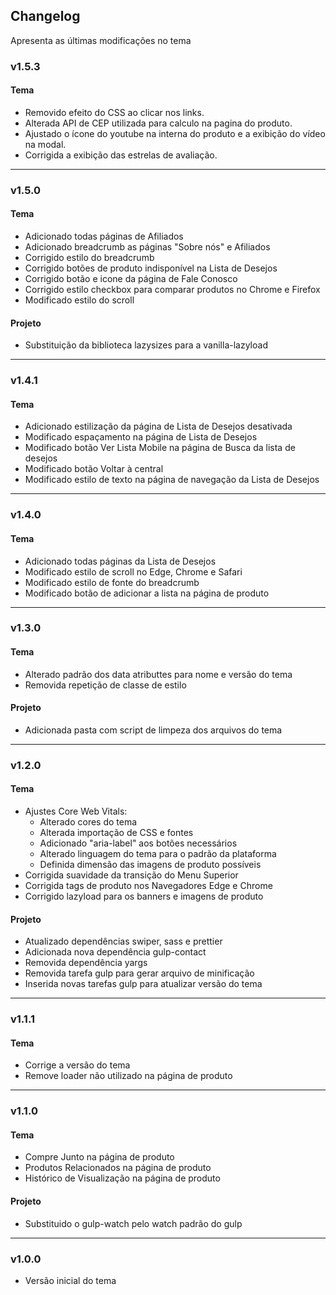 ## Changelog
Apresenta as últimas modificações no tema

### v1.5.3

#### Tema

- Removido efeito do CSS ao clicar nos links.
- Alterada API de CEP utilizada para calculo na pagina do produto.
- Ajustado o ícone do youtube na interna do produto e a exibição do vídeo na modal.
- Corrigida a exibição das estrelas de avaliação.

----------
### v1.5.0

#### Tema
- Adicionado todas páginas de Afiliados
- Adicionado breadcrumb as páginas "Sobre nós" e Afiliados
- Corrigido estilo do breadcrumb
- Corrigido botões de produto indisponível na Lista de Desejos
- Corrigido botão e icone da página de Fale Conosco
- Corrigido estilo checkbox para comparar produtos no Chrome e Firefox
- Modificado estilo do scroll

#### Projeto
- Substituição da biblioteca lazysizes para a vanilla-lazyload

----------
### v1.4.1

#### Tema
- Adicionado estilização da página de Lista de Desejos desativada
- Modificado espaçamento na página de Lista de Desejos
- Modificado botão Ver Lista Mobile na página de Busca da lista de desejos
- Modificado botão Voltar à central
- Modificado estilo de texto na página de navegação da Lista de Desejos

----------
### v1.4.0

#### Tema
- Adicionado todas páginas da Lista de Desejos
- Modificado estilo de scroll no Edge, Chrome e Safari
- Modificado estilo de fonte do breadcrumb
- Modificado botão de adicionar a lista na página de produto 

----------
### v1.3.0

#### Tema
- Alterado padrão dos data atributtes para nome e versão do tema
- Removida repetição de classe de estilo

#### Projeto
-  Adicionada pasta com script de limpeza dos arquivos do tema

----------
### v1.2.0

#### Tema
- Ajustes Core Web Vitals:
    - Alterado cores do tema
    - Alterada importação de CSS e fontes
    - Adicionado "aria-label" aos botões necessários
    - Alterado linguagem do tema para o padrão da plataforma
    - Definida dimensão das imagens de produto possíveis
- Corrigida suavidade da transição do Menu Superior
- Corrigida tags de produto nos Navegadores Edge e Chrome
- Corrigido lazyload para os banners e imagens de produto

#### Projeto
- Atualizado dependências swiper, sass e prettier
- Adicionada nova dependência gulp-contact
- Removida dependência yargs
- Removida tarefa gulp para gerar arquivo de minificação
- Inserida novas tarefas gulp para atualizar versão do tema 

----------
### v1.1.1

#### Tema
- Corrige a versão do tema
- Remove loader não utilizado na página de produto

----------
### v1.1.0

#### Tema
- Compre Junto na página de produto
- Produtos Relacionados na página de produto
- Histórico de Visualização na página de produto

#### Projeto
- Substituido o gulp-watch pelo watch padrão do gulp

----------
### v1.0.0
- Versão inicial do tema